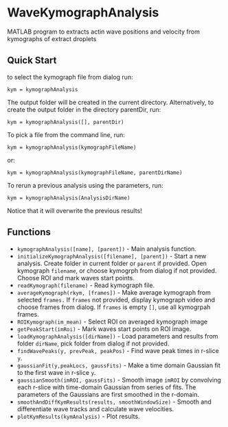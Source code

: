 # WaveKymographAnalysis
MATLAB program to extracts actin wave positions and velocity from kymographs of extract droplets

## Quick Start
to select the kymograph file from dialog run:
```
kym = kymographAnalysis
```
The output folder will be created in the current directory.
Alternatively, to create the output folder in the directory parentDir, run:
```
kym = kymographAnalysis([], parentDir)
```

To pick a file from the command line, run:
```
kym = kymographAnalysis(kymographFileName)
```
or:
```
kym = kymographAnalysis(kymographFileName, parentDirName)
```

To rerun a previous analysis using the parameters, run:
```
kym = kymographAnalysis(AnalysisDirName)
```
Notice that it will overwrite the previous results!

## Functions
* `kymographAnalysis([name], [parent])` - Main analysis function.
* `initializeKymographAnalysis([filename], [parent])` - Start a new analysis. Create folder in current folder or `parent` if provided.
Open kymograph `filename`, or choose kymogrph from dialog if not provided. Choose ROI and mark waves start points.
* `readKymograph(filename)` - Read kymograph file.
* `averageKymograph(rkym, [frames])` - Make average kymograph from selected `frames.`
If `frames` not provided, display kymograph video and choose frames from dialog. If `frames` is empty `[]`, use all kymogrpah frames.
* `ROIKymograph(im_mean)` - Select ROI on averaged kymograph image
* `getPeakStart(imRoi)` - Mark waves start points on ROI image.
* `loadKymographAnalysis([dirName])` - Load parameters and results from folder `dirName`, pick folder from dialog if not provided.
* `findWavePeaks(y, prevPeak, peakPos)` - Find wave peak times in r-slice `y`.
* `gaussianFit(y,peakLocs, gaussFits)` - Make a time domain Gaussian fit to the first wave in r-slice `y`.
* `gaussianSmooth(imROI, gaussFits)` - Smooth image `imROI` by convolving each r-slice with time-domain Gaussian from series of fits.
The parameters of the Gaussians are first smoothed in the r-domain.
* `smoothAndDiffKymResults(results, smoothWindowSize)` - Smooth and differentiate wave tracks and calculate wave velocities.
* `plotKymResults(kymAnalysis)` - Plot results.
